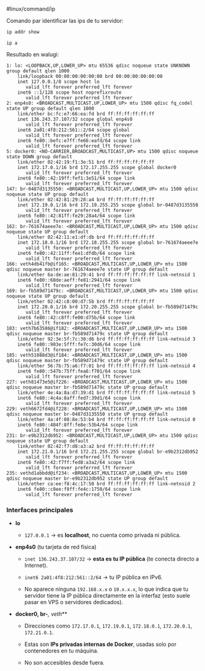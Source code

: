 #linux/command/ip 

Comando par identificar las ips de tu servidor:

```bash
ip addr show
```

```
ip a
```

Resultado en walugi:

```
1: lo: <LOOPBACK,UP,LOWER_UP> mtu 65536 qdisc noqueue state UNKNOWN group default qlen 1000
    link/loopback 00:00:00:00:00:00 brd 00:00:00:00:00:00
    inet 127.0.0.1/8 scope host lo
       valid_lft forever preferred_lft forever
    inet6 ::1/128 scope host noprefixroute 
       valid_lft forever preferred_lft forever
2: enp4s0: <BROADCAST,MULTICAST,UP,LOWER_UP> mtu 1500 qdisc fq_codel state UP group default qlen 1000
    link/ether bc:fc:e7:66:ea:fd brd ff:ff:ff:ff:ff:ff
    inet 136.243.37.107/32 scope global enp4s0
       valid_lft forever preferred_lft forever
    inet6 2a01:4f8:212:561::2/64 scope global 
       valid_lft forever preferred_lft forever
    inet6 fe80::befc:e7ff:fe66:eafd/64 scope link 
       valid_lft forever preferred_lft forever
5: docker0: <NO-CARRIER,BROADCAST,MULTICAST,UP> mtu 1500 qdisc noqueue state DOWN group default 
    link/ether 02:42:19:f1:3e:51 brd ff:ff:ff:ff:ff:ff
    inet 172.17.0.1/16 brd 172.17.255.255 scope global docker0
       valid_lft forever preferred_lft forever
    inet6 fe80::42:19ff:fef1:3e51/64 scope link 
       valid_lft forever preferred_lft forever
147: br-0487d3135550: <BROADCAST,MULTICAST,UP,LOWER_UP> mtu 1500 qdisc noqueue state UP group default 
    link/ether 02:42:81:29:28:a4 brd ff:ff:ff:ff:ff:ff
    inet 172.19.0.1/16 brd 172.19.255.255 scope global br-0487d3135550
       valid_lft forever preferred_lft forever
    inet6 fe80::42:81ff:fe29:28a4/64 scope link 
       valid_lft forever preferred_lft forever
162: br-761674aeee7e: <BROADCAST,MULTICAST,UP,LOWER_UP> mtu 1500 qdisc noqueue state UP group default 
    link/ether 02:42:11:e1:df:db brd ff:ff:ff:ff:ff:ff
    inet 172.18.0.1/16 brd 172.18.255.255 scope global br-761674aeee7e
       valid_lft forever preferred_lft forever
    inet6 fe80::42:11ff:fee1:dfdb/64 scope link 
       valid_lft forever preferred_lft forever
166: veth4db41fb@if165: <BROADCAST,MULTICAST,UP,LOWER_UP> mtu 1500 qdisc noqueue master br-761674aeee7e state UP group default 
    link/ether 6a:de:ae:81:29:41 brd ff:ff:ff:ff:ff:ff link-netnsid 1
    inet6 fe80::68de:aeff:fe81:2941/64 scope link 
       valid_lft forever preferred_lft forever
169: br-fb589d71479c: <BROADCAST,MULTICAST,UP,LOWER_UP> mtu 1500 qdisc noqueue state UP group default 
    link/ether 02:42:c8:00:d7:5b brd ff:ff:ff:ff:ff:ff
    inet 172.20.0.1/16 brd 172.20.255.255 scope global br-fb589d71479c
       valid_lft forever preferred_lft forever
    inet6 fe80::42:c8ff:fe00:d75b/64 scope link 
       valid_lft forever preferred_lft forever
183: veth7b63586@if182: <BROADCAST,MULTICAST,UP,LOWER_UP> mtu 1500 qdisc noqueue master br-fb589d71479c state UP group default 
    link/ether 92:3e:5f:7c:30:d6 brd ff:ff:ff:ff:ff:ff link-netnsid 3
    inet6 fe80::903e:5fff:fe7c:30d6/64 scope link 
       valid_lft forever preferred_lft forever
185: veth51088d3@if184: <BROADCAST,MULTICAST,UP,LOWER_UP> mtu 1500 qdisc noqueue master br-fb589d71479c state UP group default 
    link/ether 56:7b:75:a6:f7:01 brd ff:ff:ff:ff:ff:ff link-netnsid 4
    inet6 fe80::547b:75ff:fea6:f701/64 scope link 
       valid_lft forever preferred_lft forever
227: veth81473e5@if226: <BROADCAST,MULTICAST,UP,LOWER_UP> mtu 1500 qdisc noqueue master br-fb589d71479c state UP group default 
    link/ether 4e:4a:8a:d7:39:d1 brd ff:ff:ff:ff:ff:ff link-netnsid 5
    inet6 fe80::4c4a:8aff:fed7:39d1/64 scope link 
       valid_lft forever preferred_lft forever
229: veth6672fd4@if228: <BROADCAST,MULTICAST,UP,LOWER_UP> mtu 1500 qdisc noqueue master br-0487d3135550 state UP group default 
    link/ether 4a:4f:08:8e:53:b4 brd ff:ff:ff:ff:ff:ff link-netnsid 0
    inet6 fe80::484f:8ff:fe8e:53b4/64 scope link 
       valid_lft forever preferred_lft forever
231: br-e9b2312db952: <BROADCAST,MULTICAST,UP,LOWER_UP> mtu 1500 qdisc noqueue state UP group default 
    link/ether 02:42:f7:d8:a3:a2 brd ff:ff:ff:ff:ff:ff
    inet 172.21.0.1/16 brd 172.21.255.255 scope global br-e9b2312db952
       valid_lft forever preferred_lft forever
    inet6 fe80::42:f7ff:fed8:a3a2/64 scope link 
       valid_lft forever preferred_lft forever
235: vethd1abbdd@if234: <BROADCAST,MULTICAST,UP,LOWER_UP> mtu 1500 qdisc noqueue master br-e9b2312db952 state UP group default 
    link/ether ca:ee:f8:4c:17:50 brd ff:ff:ff:ff:ff:ff link-netnsid 2
    inet6 fe80::c8ee:f8ff:fe4c:1750/64 scope link 
       valid_lft forever preferred_lft forever
```

### Interfaces principales

- **lo**
    
    - `127.0.0.1` → es **localhost**, no cuenta como privada ni pública.
        
- **enp4s0** (tu tarjeta de red física)
    
    - `inet 136.243.37.107/32` → **esta es tu IP pública** (te conecta directo a Internet).
        
    - `inet6 2a01:4f8:212:561::2/64` → tu IP pública en IPv6.
        
    - No aparece ninguna `192.168.x.x` o `10.x.x.x`, lo que indica que tu servidor tiene la IP pública directamente en la interfaz (esto suele pasar en VPS o servidores dedicados).
        
- **docker0, br-**_, veth_**
    
    - Direcciones como `172.17.0.1`, `172.19.0.1`, `172.18.0.1`, `172.20.0.1`, `172.21.0.1`.
        
    - Estas son **IPs privadas internas de Docker**, usadas solo por contenedores en tu máquina.
        
    - No son accesibles desde fuera.
